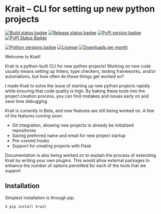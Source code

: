 # Krait – CLI for setting up new python projects

[![Build status badge](https://img.shields.io/github/workflow/status/taliamax/krait/build)](https://github.com/taliamax/krait/actions?query=workflow%3Abuild)
[![Release status badge](https://img.shields.io/github/workflow/status/taliamax/krait/release?label=release)](https://github.com/taliamax/krait/actions?query=workflow%3Arelease)
[![PyPI version badge](https://img.shields.io/pypi/v/krait)](https://pypi.org/project/krait/)
[![PyPI Status Badge](https://img.shields.io/pypi/status/krait)](https://pypi.org/project/krait/)

[![Python versions badge](https://img.shields.io/pypi/pyversions/krait)](https://github.com/taliamax/krait)
[![License](https://img.shields.io/github/license/taliamax/krait)](https://github.com/taliamax/krait/blob/master/LICENSE)
[![Downloads per month](https://img.shields.io/pypi/dm/krait)](https://pypi.org/project/krait/)

Welcome to Krait!

Krait is a python-built CLI for new python projects! Working on new code usually means setting up linters, type checkers, testing frameworks, and/or automations, but how often do those things get worked on?

I made Krait to solve the issue of starting up new python projects rapidly while ensuring that code quality is high. By baking these tools into the project creation process, you can find mistakes and issues early on and save time debugging.

Krait is currently in Beta, and new features are still being worked on. A few of the features coming soon:

- Git integration, allowing new projects to already be initialized repositories
- Saving preferred name and email for new project startup
- Pre-commit hooks
- Support for creating projects with Flask

Documentation is also being worked on to explain the process of extending Krait by writing your own plugins. This would allow external packages to enhance the number of options permitted for each of the tools that we support


## Installation

Simplest installation is through pip.

```bash
$ pip install krait
```
